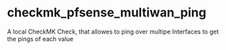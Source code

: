 # checkmk_pfsense_multiwan_ping
A local CheckMK Check, that allowes to ping over multipe Interfaces to get the pings of each value
